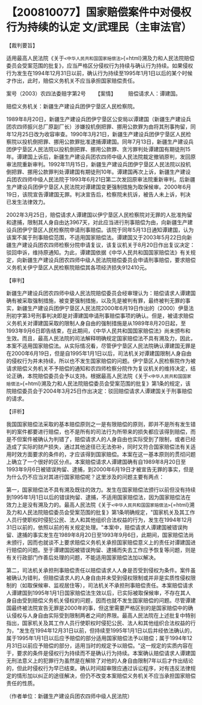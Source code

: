 # 【200810077】国家赔偿案件中对侵权行为持续的认定 文/武理民（主审法官）

【裁判要旨】

适用最高人民法院《关于`<中华人民共和国国家赔偿法>`{=html}溯及力和人民法院赔偿委员会受案范围的批复》，应当严格区分侵权行为持续与确认行为持续。如果侵权行为发生在1994年12月31日以前，确认行为持续至1995年1月1日以后的某个时候才作出，此时，赔偿义务机关不应当承担国家赔偿责任。

案号（2003）农四法委赔字第2号 　　【案情】 　　赔偿请求人：谭建国。

赔偿义务机关：新疆生产建设兵团伊宁垦区人民检察院。

1989年8月20日，新疆生产建设兵团伊宁垦区公安局以谭建国（新疆生产建设兵团农四师振兴总厂原副厂长）涉嫌投机倒把罪、挪用公款罪为由将其刑事拘留，同年12月25日改为收容审查。1990年3月21日，新疆生产建设兵团伊宁垦区人民检察院以投机倒把罪、挪用公款罪批准逮捕谭建国。同年7月13日，新疆生产建设兵团伊宁垦区人民法院以投机倒把罪、挪用公款罪、贪污罪判处谭建国有期徒刑15年。谭建国上诉后，新疆生产建设兵团农四师中级人民法院裁定撤销原判，发回原审法院重新审判。1992年11月15日，新疆生产建设兵团伊宁垦区人民法院以投机倒把罪、挪用公款罪判处谭建国有期徒刑10年。谭建国再次上诉，新疆生产建设兵团农四师中级人民法院于1993年6月21日第二次发回原审法院重新审判。后新疆生产建设兵团伊宁垦区人民法院对谭建国变更强制措施为取保候审。2000年6月19日，该院宣告谭建国无罪。判决宣告后，检察院未抗诉，被告人未上诉，判决已发生法律效力。

2002年3月25日，赔偿请求人谭建国以伊宁垦区人民检察院对无罪的人批准拘留和逮捕，限制其人身自由达3967天，对此应当进行刑事赔偿为由，向新疆生产建设兵团伊宁垦区人民检察院申请刑事赔偿。该院于同年5月13日通知谭建国，认为该案不属于刑事赔偿范围，不适用国家赔偿法。谭建国又于2003年5月22日向新疆生产建设兵团农四师检察分院申请复议，该复议机关于8月20日作出复议决定：驳回申诉，维持原通知。为此，谭建国依据《中华人民共和国国家赔偿法》有关规定，向新疆生产建设兵团农四师中级人民法院赔偿委员会申请刑事赔偿，要求赔偿义务机关伊宁垦区人民检察院赔偿其各项经济损失912410元。

【审判】

新疆生产建设兵团农四师中级人民法院赔偿委员会经审理认为：赔偿请求人谭建国确有被采取强制措施，被变更强制措施，以及先是被判有罪，最终被判无罪的事实，新疆生产建设兵团伊宁垦区人民法院2000年6月19日作出的（2000）伊垦法刑初字第3号刑事判决即是对谭建国申请刑事赔偿事项的确认。但是，被请求赔偿义务机关对谭建国采取的限制人身自由的强制措施是从1989年8月20日起，至1993年9月6日即告结束，在此期间，《中华人民共和国国家赔偿法》尚未颁布和生效。而且，最高人民法院的司法解释明确规定国家赔偿法不具有溯及力，因此，本案不适用国家赔偿法。从实际情况看，尽管伊宁垦区人民法院确认谭建国无罪是在2000年6月19日，但是自1995年1月1日以后，司法机关对谭建国限制人身自由的侵权行为并未持续，所以也不发生国家赔偿的问题。伊宁垦区人民检察院作为被请求赔偿义务机关不予赔偿的通知和农四师检察分院作为复议机关的维持决定，结论正确，本院赔偿委员会予以支持。根据最高人民法院《关于`<中华人民共和国国家赔偿法>`{=html}溯及力和人民法院赔偿委员会受案范围的批复》第1条的规定，该院赔偿委员会于2004年3月25日作出决定：驳回赔偿请求人谭建国关于刑事赔偿的请求。

【评析】

我国国家赔偿法采取的基本赔偿原则之一是有限赔偿的原则，即并不是所有发生错判的案件都要进行赔偿，也不是所有的司法行为所带来的损失都应该得到赔偿，而是不但案件被确认为判错了，赔偿请求人的人身自由也实际受到了限制，或者已经造成了实际的财产损失，通过其他途径已无法弥补，同时又符合国家赔偿法有关适用时效方面要求的条件的，才应该得到国家赔偿。本案在这一基本原则的贯彻问题上确立了一个很好的区分点。本案赔偿请求人谭建国确有自1989年8月20日至1993年9月6日被错误拘留、逮捕，到2000年6月19日才被宣告无罪的事实，但是为什么仍不应当对其进行国家赔偿呢？这里涉及的问题主要有两点：

第一，国家赔偿法不具有溯及既往的效力。发生在国家赔偿法颁行以前但没有持续到1995年1月1日以后的错误拘留、逮捕，不适用国家赔偿法，因为国家赔偿法在效力上是没有溯及力的。最高人民法院《关于`<中华人民共和国国家赔偿法>`{=html}溯及力和人民法院赔偿委员会受案范围的批复》第1条明确规定，"国家机关及其工作人员行使职权时侵犯公民、法人和其他组织合法权益的行为，发生在1994年12月31日以前的，依照以前的有关规定处理。"本案中，赔偿请求人谭建国被错误拘留、逮捕的事实发生在1989年8月20日至1993年9月6日，此期间，国家赔偿法尚未颁行，因而也就谈不上要求赔偿义务机关承担国家赔偿意义上的责任对谭建国进行赔偿的问题。至于谭建国因被错误拘留、逮捕而失去工作应予恢复等问题，则是有关行政部门作善后处理的问题，不能适用国家赔偿法加以解决。

第二，司法机关承担刑事赔偿责任以赔偿请求人人身是否受到侵权为条件。案件虽被确认为错判，但赔偿请求人的人身自由并未受到侵权限制或并非是实质性侵权限制的（如取保候审、监视居住等），司法机关不承担刑事赔偿责任。本案赔偿请求人谭建国到1995年1月1日国家赔偿法生效以后，已实际被取保候审，不存在其人身自由受到赔偿义务机关侵权的问题，因而也就不发生国家赔偿的问题。尽管谭建国最终被法院宣告无罪是2000年的事，但这里需要严格区别的是国家赔偿中的确认侵权与人身自由实际受到限制两者之间的界限。最高人民法院在上述批复中特别指出，国家机关及其工作人员行使职权时侵犯公民、法人和其他组织合法权益的行为，"发生在1994年12月31日以前，但持续至1995年1月1日以后并经依法确认的，属于1995年1月1日以后应予赔偿的部分适用国家赔偿法予以赔偿；属于1994年12月31日以前应予赔偿的部分，适用当时的规定予以赔偿。"这一规定的实质内容在于，要求的条件是侵权行为持续而不是确认行为持续。本案确认赔偿请求人谭建国无刑法意义上的犯罪行为虽然是在解除了对他的人身自由限制7年以后才作出结论的，但此时侵权行为早已结束。确认时间超审限应通过诉讼程序，对有违反法律规定的情形加以纠正的途径解决，但仍不改变本案赔偿义务机关不应当承担国家赔偿责任的性质。

（作者单位：新疆生产建设兵团农四师中级人民法院）